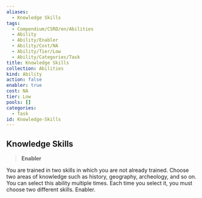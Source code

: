 ```yaml
---
aliases:
  - Knowledge Skills
tags:
  - Compendium/CSRD/en/Abilities
  - Ability
  - Ability/Enabler
  - Ability/Cost/NA
  - Ability/Tier/Low
  - Ability/Categories/Task
title: Knowledge Skills
collection: Abilities
kind: Ability
action: false
enabler: true
cost: NA
tier: Low
pools: []
categories:
  - Task
id: Knowledge-Skills
---
```

## Knowledge Skills    
>**Enabler**  
    
You are trained in two skills in which you are not already trained. Choose two areas of knowledge such as history, geography, archeology, and so on. You can select this ability multiple times. Each time you select it, you must choose two different skills. Enabler.
